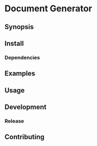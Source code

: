 # Document Generator

## Synopsis

## Install

### Dependencies

## Examples

## Usage

## Development

### Release

## Contributing
